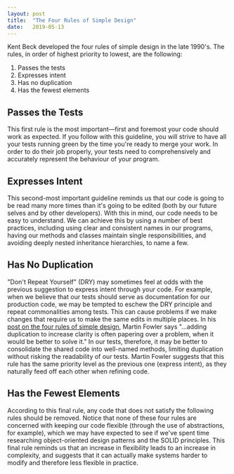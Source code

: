 ```yaml
---
layout: post
title:  "The Four Rules of Simple Design"
date:   2019-05-13
---
```


Kent Beck developed the four rules of simple design in the late 1990's. The rules, in order of highest priority to lowest, are the following:

1) Passes the tests<br>
2) Expresses intent<br>
3) Has no duplication<br>
4) Has the fewest elements

## Passes the Tests
This first rule is the most important—first and foremost your code should work as expected. If you follow with this guideline, you will strive to have all your tests running green by the time you're ready to merge your work. In order to do their job properly, your tests need to comprehensively and accurately represent the behaviour of your program.

## Expresses Intent
This second-most important guideline reminds us that our code is going to be read many more times than it's going to be edited (both by our future selves and by other developers). With this in mind, our code needs to be easy to understand. We can achieve this by using a number of best practices, including using clear and consistent names in our programs, having our methods and classes maintain single responsibilities, and avoiding deeply nested inheritance hierarchies, to name a few.

## Has No Duplication
"Don't Repeat Yourself" (DRY) may sometimes feel at odds with the previous suggestion to express intent through your code. For example, when we believe that our tests should serve as documentation for our production code, we may be tempted to eschew the DRY principle and repeat commonalities among tests. This can cause problems if we make changes that require us to make the same edits in multiple places. In his [post on the four rules of simple design](https://martinfowler.com/bliki/BeckDesignRules.html), Martin Fowler says "...adding duplication to increase clarity is often papering over a problem, when it would be better to solve it." In our tests, therefore, it may be better to consolidate the shared code into well-named methods, limiting duplication without risking the readability of our tests. Martin Fowler suggests that this rule has the same priority level as the previous one (express intent), as they naturally feed off each other when refining code.

## Has the Fewest Elements
According to this final rule, any code that does not satisfy the following rules should be removed. Notice that none of these four rules are concerned with keeping our code flexible (through the use of abstractions, for example), which we may have expected to see if we've spent time researching object-oriented design patterns and the SOLID principles. This final rule reminds us that an increase in flexibility leads to an increase in complexity, and suggests that it can actually make systems harder to modify and therefore less flexible in practice.

